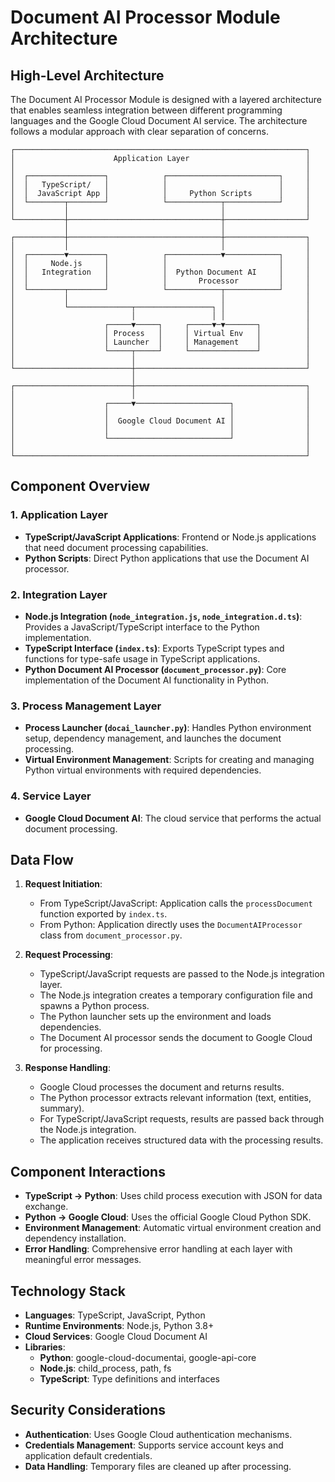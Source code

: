 # Document AI Processor Module Architecture

## High-Level Architecture

The Document AI Processor Module is designed with a layered architecture that enables seamless integration between different programming languages and the Google Cloud Document AI service. The architecture follows a modular approach with clear separation of concerns.

```
┌─────────────────────────────────────────────────────────────────┐
│                      Application Layer                          │
│                                                                 │
│  ┌─────────────────┐            ┌─────────────────────────┐     │
│  │   TypeScript/   │            │                         │     │
│  │  JavaScript App │            │     Python Scripts      │     │
│  └────────┬────────┘            └────────────┬────────────┘     │
│           │                                  │                  │
└───────────┼──────────────────────────────────┼──────────────────┘
            │                                  │
┌───────────┼──────────────────────────────────┼──────────────────┐
│           │                                  │                  │
│  ┌────────▼────────┐            ┌────────────▼────────────┐     │
│  │     Node.js     │            │                         │     │
│  │   Integration   │            │  Python Document AI     │     │
│  │                 │            │       Processor         │     │
│  └────────┬────────┘            └────────────┬────────────┘     │
│           │                                  │                  │
│           └──────────────┬─────────────────┐ │                  │
│                          │                 │ │                  │
│                    ┌─────▼─────┐     ┌─────▼─▼───────┐          │
│                    │ Process   │     │ Virtual Env   │          │
│                    │ Launcher  │     │ Management    │          │
│                    └─────┬─────┘     └───────────────┘          │
│                          │                                      │
└──────────────────────────┼──────────────────────────────────────┘
                           │
┌──────────────────────────┼──────────────────────────────────────┐
│                          │                                      │
│                    ┌─────▼─────────────────────┐                │
│                    │                           │                │
│                    │  Google Cloud Document AI │                │
│                    │                           │                │
│                    └───────────────────────────┘                │
│                                                                 │
└─────────────────────────────────────────────────────────────────┘
```

## Component Overview

### 1. Application Layer
- **TypeScript/JavaScript Applications**: Frontend or Node.js applications that need document processing capabilities.
- **Python Scripts**: Direct Python applications that use the Document AI processor.

### 2. Integration Layer
- **Node.js Integration (`node_integration.js`, `node_integration.d.ts`)**: Provides a JavaScript/TypeScript interface to the Python implementation.
- **TypeScript Interface (`index.ts`)**: Exports TypeScript types and functions for type-safe usage in TypeScript applications.
- **Python Document AI Processor (`document_processor.py`)**: Core implementation of the Document AI functionality in Python.

### 3. Process Management Layer
- **Process Launcher (`docai_launcher.py`)**: Handles Python environment setup, dependency management, and launches the document processing.
- **Virtual Environment Management**: Scripts for creating and managing Python virtual environments with required dependencies.

### 4. Service Layer
- **Google Cloud Document AI**: The cloud service that performs the actual document processing.

## Data Flow

1. **Request Initiation**:
   - From TypeScript/JavaScript: Application calls the `processDocument` function exported by `index.ts`.
   - From Python: Application directly uses the `DocumentAIProcessor` class from `document_processor.py`.

2. **Request Processing**:
   - TypeScript/JavaScript requests are passed to the Node.js integration layer.
   - The Node.js integration creates a temporary configuration file and spawns a Python process.
   - The Python launcher sets up the environment and loads dependencies.
   - The Document AI processor sends the document to Google Cloud for processing.

3. **Response Handling**:
   - Google Cloud processes the document and returns results.
   - The Python processor extracts relevant information (text, entities, summary).
   - For TypeScript/JavaScript requests, results are passed back through the Node.js integration.
   - The application receives structured data with the processing results.

## Component Interactions

- **TypeScript → Python**: Uses child process execution with JSON for data exchange.
- **Python → Google Cloud**: Uses the official Google Cloud Python SDK.
- **Environment Management**: Automatic virtual environment creation and dependency installation.
- **Error Handling**: Comprehensive error handling at each layer with meaningful error messages.

## Technology Stack

- **Languages**: TypeScript, JavaScript, Python
- **Runtime Environments**: Node.js, Python 3.8+
- **Cloud Services**: Google Cloud Document AI
- **Libraries**:
  - **Python**: google-cloud-documentai, google-api-core
  - **Node.js**: child_process, path, fs
  - **TypeScript**: Type definitions and interfaces

## Security Considerations

- **Authentication**: Uses Google Cloud authentication mechanisms.
- **Credentials Management**: Supports service account keys and application default credentials.
- **Data Handling**: Temporary files are cleaned up after processing. 